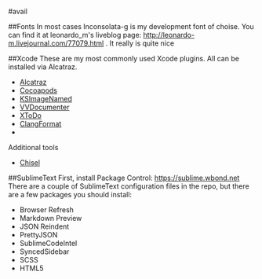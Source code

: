 #avail



##Fonts
In most cases Inconsolata-g is my development font of choise. You can find it at leonardo_m's liveblog page: http://leonardo-m.livejournal.com/77079.html . It really is quite nice


##Xcode
These are my most commonly used Xcode plugins. All can be installed via Alcatraz.
* [Alcatraz](http://alcatraz.io)
* [Cocoapods](http://cocoapods.org)
* [KSImageNamed](https://github.com/ksuther/KSImageNamed-Xcode)
* [VVDocumenter](https://github.com/onevcat/VVDocumenter-Xcode)
* [XToDo](https://github.com/trawor/XToDo)
* [ClangFormat](https://github.com/travisjeffery/ClangFormat-Xcode)
* 

Additional tools
* [Chisel](https://github.com/facebook/chisel)



##SublimeText
First, install Package Control: https://sublime.wbond.net
There are a couple of SublimeText configuration files in the repo, but there are a few packages you should install:
* Browser Refresh
* Markdown Preview
* JSON Reindent
* PrettyJSON
* SublimeCodeIntel
* SyncedSidebar
* SCSS
* HTML5

